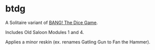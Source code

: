 # btdg

A Solitaire variant of [BANG! The Dice Game](http://www.bang.cz/en/rules-and-faq/special-rules/59-pro-1-hrace-osamely-pistolnik.html).

Includes Old Saloon Modules 1 and 4.

Applies a minor reskin (ex. renames Gatling Gun to Fan the Hammer).
